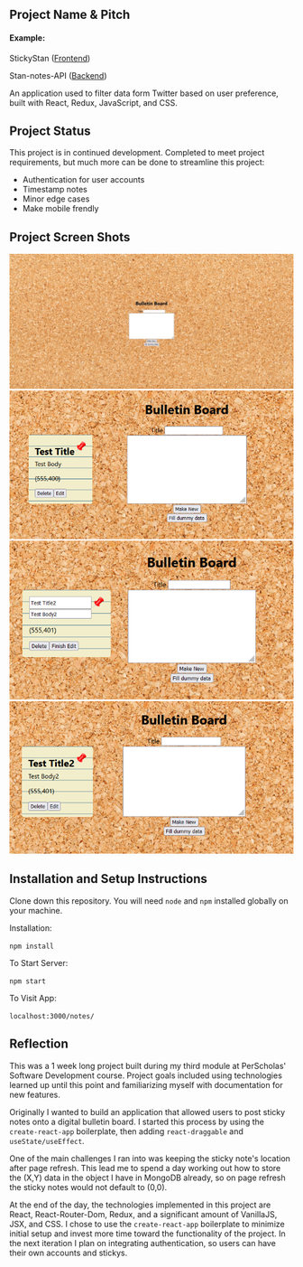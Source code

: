 ## Project Name & Pitch

#### Example:

StickyStan ([Frontend](https://stickystan.herokuapp.com))

Stan-notes-API ([Backend](https://stan-notes-api.herokuapp.com/notes))

An application used to filter data form Twitter based on user preference, built with React, Redux, JavaScript, and CSS.

## Project Status
This project is in continued development. Completed to meet project requirements, but much more can be done to streamline this project:
- Authentication for user accounts
- Timestamp notes
- Minor edge cases
- Make mobile frendly

## Project Screen Shots

<img src="https://github.com/stantheblan/notes-frontend/blob/bef69cd3fcc19167888a55ff410b994a7bb49ed7/src/media/photoBoard.jpg?raw=true" alt="Empty board"/>

<img src="https://github.com/stantheblan/notes-frontend/blob/bef69cd3fcc19167888a55ff410b994a7bb49ed7/src/media/photoNote.jpg?raw=true" alt="New Note" width="600px"/>

<img src="https://github.com/stantheblan/notes-frontend/blob/bef69cd3fcc19167888a55ff410b994a7bb49ed7/src/media/photoEdit.jpg?raw=true" alt="Edit Note" width="600px"/>

<img src="https://github.com/stantheblan/notes-frontend/blob/bef69cd3fcc19167888a55ff410b994a7bb49ed7/src/media/photoEdited.jpg?raw=true" alt="Edited Note" width="600px"/>

## Installation and Setup Instructions

Clone down this repository. You will need `node` and `npm` installed globally on your machine.  

Installation:

`npm install`  

To Start Server:

`npm start`  

To Visit App:

`localhost:3000/notes/`  

## Reflection

This was a 1 week long project built during my third module at PerScholas' Software Development course. Project goals included using technologies learned up until this point and familiarizing myself with documentation for new features.  

Originally I wanted to build an application that allowed users to post sticky notes onto a digital bulletin board. I started this process by using the `create-react-app` boilerplate, then adding `react-draggable` and `useState/useEffect`.  

One of the main challenges I ran into was keeping the sticky note's location after page refresh. This lead me to spend a day working out how to store the (X,Y) data in the object I have in MongoDB already, so on page refresh the sticky notes would not default to (0,0). 

At the end of the day, the technologies implemented in this project are React, React-Router-Dom, Redux, and a significant amount of VanillaJS, JSX, and CSS. I chose to use the `create-react-app` boilerplate to minimize initial setup and invest more time toward the functionality of the project. In the next iteration I plan on integrating authentication, so users can have their own accounts and stickys.